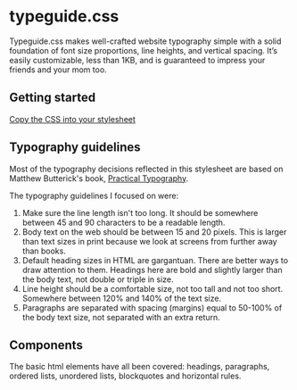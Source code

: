 # typeguide.css

Typeguide.css makes well-crafted website typography simple with a solid foundation of font size proportions, line heights, and vertical spacing. It’s easily customizable, less than 1KB, and is guaranteed to impress your friends and your mom too.

## Getting started

[Copy the CSS into your stylesheet](https://raw.githubusercontent.com/kmcgillivray/typography.css/master/typography.css)

## Typography guidelines

Most of the typography decisions reflected in this stylesheet are based on Matthew Butterick's book, [Practical Typography](http://practicaltypography.com).

The typography guidelines I focused on were:

1. Make sure the line length isn't too long. It should be somewhere between 45 and 90 characters to be a readable length.
2. Body text on the web should be between 15 and 20 pixels. This is larger than text sizes in print because we look at screens from further away than books.
3. Default heading sizes in HTML are gargantuan. There are better ways to draw attention to them. Headings here are bold and slightly larger than the body text, not double or triple in size.
4. Line height should be a comfortable size, not too tall and not too short. Somewhere between 120% and 140% of the text size.
5. Paragraphs are separated with spacing (margins) equal to 50-100% of the body text size, not separated with an extra return.

## Components

The basic html elements have all been covered: headings, paragraphs, ordered lists, unordered lists, blockquotes and horizontal rules.
